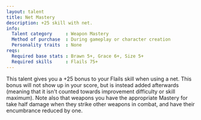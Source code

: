 ```yaml
---
layout: talent
title: Net Mastery
description: +25 skill with net.
info:
  Talent category     : Weapon Mastery
  Method of purchase  : During gameplay or character creation
  Personality traits  : None
reqs:
  Required base stats : Brawn 5+, Grace 6+, Size 5+
  Required skills     : Flails 75+
---
```


This talent gives you a +25 bonus to your Flails skill when using a net. This
bonus will not show up in your score, but is instead added afterwards (meaning
that it isn't counted towards improvement difficulty or skill maximum).  Note
also that weapons you have the appropriate Mastery for take half damage when
they strike other weapons in combat, and have their encumbrance reduced by one.
